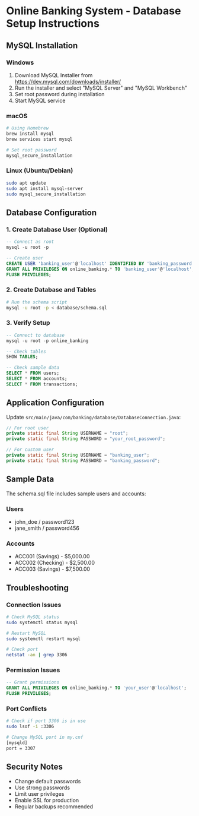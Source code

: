 # Online Banking System - Database Setup Instructions

## MySQL Installation

### Windows
1. Download MySQL Installer from https://dev.mysql.com/downloads/installer/
2. Run the installer and select "MySQL Server" and "MySQL Workbench"
3. Set root password during installation
4. Start MySQL service

### macOS
```bash
# Using Homebrew
brew install mysql
brew services start mysql

# Set root password
mysql_secure_installation
```

### Linux (Ubuntu/Debian)
```bash
sudo apt update
sudo apt install mysql-server
sudo mysql_secure_installation
```

## Database Configuration

### 1. Create Database User (Optional)
```sql
-- Connect as root
mysql -u root -p

-- Create user
CREATE USER 'banking_user'@'localhost' IDENTIFIED BY 'banking_password';
GRANT ALL PRIVILEGES ON online_banking.* TO 'banking_user'@'localhost';
FLUSH PRIVILEGES;
```

### 2. Create Database and Tables
```bash
# Run the schema script
mysql -u root -p < database/schema.sql
```

### 3. Verify Setup
```sql
-- Connect to database
mysql -u root -p online_banking

-- Check tables
SHOW TABLES;

-- Check sample data
SELECT * FROM users;
SELECT * FROM accounts;
SELECT * FROM transactions;
```

## Application Configuration

Update `src/main/java/com/banking/database/DatabaseConnection.java`:

```java
// For root user
private static final String USERNAME = "root";
private static final String PASSWORD = "your_root_password";

// For custom user
private static final String USERNAME = "banking_user";
private static final String PASSWORD = "banking_password";
```

## Sample Data

The schema.sql file includes sample users and accounts:

### Users
- john_doe / password123
- jane_smith / password456

### Accounts
- ACC001 (Savings) - $5,000.00
- ACC002 (Checking) - $2,500.00  
- ACC003 (Savings) - $7,500.00

## Troubleshooting

### Connection Issues
```bash
# Check MySQL status
sudo systemctl status mysql

# Restart MySQL
sudo systemctl restart mysql

# Check port
netstat -an | grep 3306
```

### Permission Issues
```sql
-- Grant permissions
GRANT ALL PRIVILEGES ON online_banking.* TO 'your_user'@'localhost';
FLUSH PRIVILEGES;
```

### Port Conflicts
```bash
# Check if port 3306 is in use
sudo lsof -i :3306

# Change MySQL port in my.cnf
[mysqld]
port = 3307
```

## Security Notes

- Change default passwords
- Use strong passwords
- Limit user privileges
- Enable SSL for production
- Regular backups recommended
